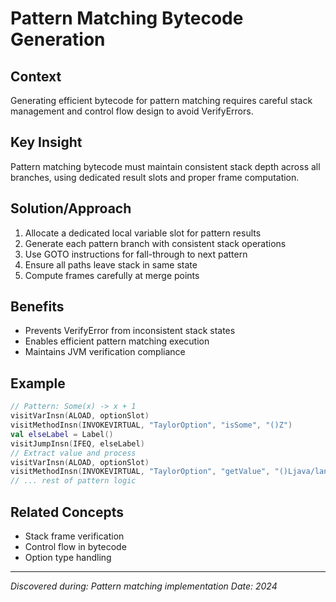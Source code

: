 # Pattern Matching Bytecode Generation

## Context
Generating efficient bytecode for pattern matching requires careful stack management and control flow design to avoid VerifyErrors.

## Key Insight
Pattern matching bytecode must maintain consistent stack depth across all branches, using dedicated result slots and proper frame computation.

## Solution/Approach
1. Allocate a dedicated local variable slot for pattern results
2. Generate each pattern branch with consistent stack operations
3. Use GOTO instructions for fall-through to next pattern
4. Ensure all paths leave stack in same state
5. Compute frames carefully at merge points

## Benefits
- Prevents VerifyError from inconsistent stack states
- Enables efficient pattern matching execution
- Maintains JVM verification compliance

## Example
```kotlin
// Pattern: Some(x) -> x + 1
visitVarInsn(ALOAD, optionSlot)
visitMethodInsn(INVOKEVIRTUAL, "TaylorOption", "isSome", "()Z")
val elseLabel = Label()
visitJumpInsn(IFEQ, elseLabel)
// Extract value and process
visitVarInsn(ALOAD, optionSlot)
visitMethodInsn(INVOKEVIRTUAL, "TaylorOption", "getValue", "()Ljava/lang/Object;")
// ... rest of pattern logic
```

## Related Concepts
- Stack frame verification
- Control flow in bytecode
- Option type handling

---
*Discovered during: Pattern matching implementation*
*Date: 2024*